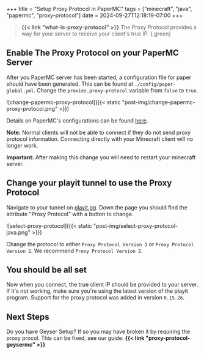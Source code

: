 +++
title = "Setup Proxy Protocol in PaperMC"
tags = ["minecraft", "java", "papermc", "proxy-protocol"]
date = 2024-09-27T12:18:19-07:00
+++

> **{{< link "what-is-proxy-protocol" >}}**
> The Proxy Protocol provides a way for your server to receive your client's true IP.
{.green}

## Enable The Proxy Protocol on your PaperMC Server

<!--start-summary-->

After you PaperMC server has been started, a configuration file for paper should have been generated. This can be found at `./config/paper-global.yml`. Change the `proxies.proxy-protocol` variable from `false` to `true`.

![change-papermc-proxy-protocol]({{< static "post-img/change-papermc-proxy-protocol.png" >}})

Details on PaperMC's configurations can be found [here](https://docs.papermc.io/paper/reference/global-configuration).

**Note:** Normal clients will not be able to connect if they do not send proxy protocol information. Connecting directly with your Minecraft client will no longer work.

**Important:** After making this change you will need to restart your minecraft server.

## Change your playit tunnel to use the Proxy Protocol

Navigate to your tunnel on [playit.gg](https://playit.gg/account/tunnels/). Down the page you should find the attribute "Proxy Protocol" with a button to change.

![select-proxy-protocol]({{< static "post-img/select-proxy-protocol-java.png" >}})

Change the protocol to either `Proxy Protocol Version 1` or `Proxy Protocol Version 2`. We recommend `Proxy Protocol Version 2`.

## You should be all set

Now when you connect, the true client IP should be provided to your server. If it's not working, make sure you're using the latest version of the playit program. Support for the proxy protocol was added in version `0.15.26`.

## Next Steps

Do you have Geyser Setup? If so you may have broken it by requiring the proxy procol. This can be fixed, see our guide: **{{< link "proxy-protocol-geysermc" >}}**

